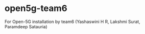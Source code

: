 # open5g-team6
For Open-5G installation by team6 (Yashaswini H R, Lakshmi Surat, Paramdeep Satauria)
